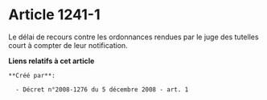 # Article 1241-1

Le délai de recours contre les ordonnances rendues par le juge des tutelles court à compter de leur notification.

**Liens relatifs à cet article**

	**Créé par**:

	  - Décret n°2008-1276 du 5 décembre 2008 - art. 1
